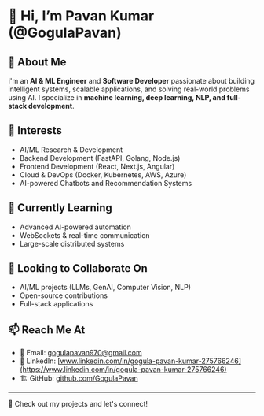 # 👋 Hi, I’m Pavan Kumar (@GogulaPavan)

## 🚀 About Me
I'm an **AI & ML Engineer** and **Software Developer** passionate about building intelligent systems, scalable applications, and solving real-world problems using AI. I specialize in **machine learning, deep learning, NLP, and full-stack development**.

## 👀 Interests
- AI/ML Research & Development
- Backend Development (FastAPI, Golang, Node.js)
- Frontend Development (React, Next.js, Angular)
- Cloud & DevOps (Docker, Kubernetes, AWS, Azure)
- AI-powered Chatbots and Recommendation Systems

## 🌱 Currently Learning
- Advanced AI-powered automation
- WebSockets & real-time communication
- Large-scale distributed systems

## 💞️ Looking to Collaborate On
- AI/ML projects (LLMs, GenAI, Computer Vision, NLP)
- Open-source contributions
- Full-stack applications

## 📫 Reach Me At
- 📩 Email: [gogulapavan970@gmail.com](mailto:gogulapavan970@gmail.com)
- 🔗 LinkedIn: [www.linkedin.com/in/gogula-pavan-kumar-275766246](https://www.linkedin.com/in/gogula-pavan-kumar-275766246)
- 🏗️ GitHub: [github.com/GogulaPavan](https://github.com/GogulaPavan)

---

🔹 Check out my projects and let's connect!

